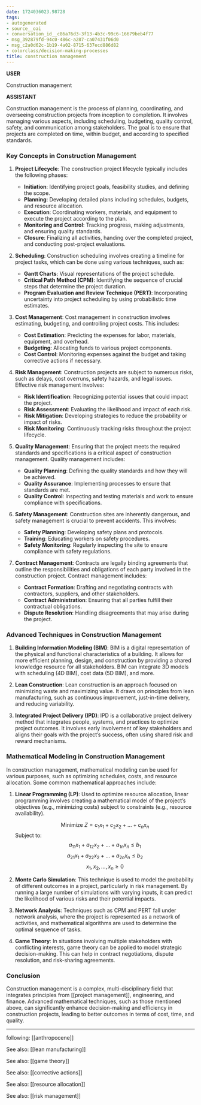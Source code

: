 ```yaml
---
date: 1724036023.98728
tags:
- autogenerated
- source__oai
- conversation_id__c86a76d3-3f13-4b3c-99c6-16679beb4f77
- msg_392879fd-94c0-486c-a287-ca07431f06d0
- msg_c2a0d62c-1b19-4a02-8715-637ecd886d82
- colorclass/decision-making-processes
title: construction management
---
```


**USER**

Construction management


**ASSISTANT**

Construction management is the process of planning, coordinating, and overseeing construction projects from inception to completion. It involves managing various aspects, including scheduling, budgeting, quality control, safety, and communication among stakeholders. The goal is to ensure that projects are completed on time, within budget, and according to specified standards.

### Key Concepts in Construction Management

1. **Project Lifecycle**: 
   The construction project lifecycle typically includes the following phases:
   - **Initiation**: Identifying project goals, feasibility studies, and defining the scope.
   - **Planning**: Developing detailed plans including schedules, budgets, and resource allocation.
   - **Execution**: Coordinating workers, materials, and equipment to execute the project according to the plan.
   - **Monitoring and Control**: Tracking progress, making adjustments, and ensuring quality standards.
   - **Closure**: Finalizing all activities, handing over the completed project, and conducting post-project evaluations.

2. **Scheduling**: 
   Construction scheduling involves creating a timeline for project tasks, which can be done using various techniques, such as:
   - **Gantt Charts**: Visual representations of the project schedule.
   - **Critical Path Method (CPM)**: Identifying the sequence of crucial steps that determine the project duration.
   - **Program Evaluation and Review Technique (PERT)**: Incorporating uncertainty into project scheduling by using probabilistic time estimates.

3. **Cost Management**:
   Cost management in construction involves estimating, budgeting, and controlling project costs. This includes:
   - **Cost Estimation**: Predicting the expenses for labor, materials, equipment, and overhead.
   - **Budgeting**: Allocating funds to various project components.
   - **Cost Control**: Monitoring expenses against the budget and taking corrective actions if necessary.

4. **Risk Management**:
   Construction projects are subject to numerous risks, such as delays, cost overruns, safety hazards, and legal issues. Effective risk management involves:
   - **Risk Identification**: Recognizing potential issues that could impact the project.
   - **Risk Assessment**: Evaluating the likelihood and impact of each risk.
   - **Risk Mitigation**: Developing strategies to reduce the probability or impact of risks.
   - **Risk Monitoring**: Continuously tracking risks throughout the project lifecycle.

5. **Quality Management**:
   Ensuring that the project meets the required standards and specifications is a critical aspect of construction management. Quality management includes:
   - **Quality Planning**: Defining the quality standards and how they will be achieved.
   - **Quality Assurance**: Implementing processes to ensure that standards are met.
   - **Quality Control**: Inspecting and testing materials and work to ensure compliance with specifications.

6. **Safety Management**:
   Construction sites are inherently dangerous, and safety management is crucial to prevent accidents. This involves:
   - **Safety Planning**: Developing safety plans and protocols.
   - **Training**: Educating workers on safety procedures.
   - **Safety Monitoring**: Regularly inspecting the site to ensure compliance with safety regulations.

7. **Contract Management**:
   Contracts are legally binding agreements that outline the responsibilities and obligations of each party involved in the construction project. Contract management includes:
   - **Contract Formation**: Drafting and negotiating contracts with contractors, suppliers, and other stakeholders.
   - **Contract Administration**: Ensuring that all parties fulfill their contractual obligations.
   - **Dispute Resolution**: Handling disagreements that may arise during the project.

### Advanced Techniques in Construction Management

1. **Building Information Modeling (BIM)**:
   BIM is a digital representation of the physical and functional characteristics of a building. It allows for more efficient planning, design, and construction by providing a shared knowledge resource for all stakeholders. BIM can integrate 3D models with scheduling (4D BIM), cost data (5D BIM), and more.

2. **Lean Construction**:
   Lean construction is an approach focused on minimizing waste and maximizing value. It draws on principles from lean manufacturing, such as continuous improvement, just-in-time delivery, and reducing variability.

3. **Integrated Project Delivery (IPD)**:
   IPD is a collaborative project delivery method that integrates people, systems, and practices to optimize project outcomes. It involves early involvement of key stakeholders and aligns their goals with the project’s success, often using shared risk and reward mechanisms.

### Mathematical Modeling in Construction Management

In construction management, mathematical modeling can be used for various purposes, such as optimizing schedules, costs, and resource allocation. Some common mathematical approaches include:

1. **Linear Programming (LP)**:
   Used to optimize resource allocation, linear programming involves creating a mathematical model of the project’s objectives (e.g., minimizing costs) subject to constraints (e.g., resource availability).

   $$
   \text{Minimize } Z = c_1x_1 + c_2x_2 + \dots + c_nx_n
   $$
   Subject to:
   $$
   a_{11}x_1 + a_{12}x_2 + \dots + a_{1n}x_n \leq b_1
   $$
   $$
   a_{21}x_1 + a_{22}x_2 + \dots + a_{2n}x_n \leq b_2
   $$
   $$
   x_1, x_2, \dots, x_n \geq 0
   $$

2. **Monte Carlo Simulation**:
   This technique is used to model the probability of different outcomes in a project, particularly in risk management. By running a large number of simulations with varying inputs, it can predict the likelihood of various risks and their potential impacts.

3. **Network Analysis**:
   Techniques such as CPM and PERT fall under network analysis, where the project is represented as a network of activities, and mathematical algorithms are used to determine the optimal sequence of tasks.

4. **Game Theory**:
   In situations involving multiple stakeholders with conflicting interests, game theory can be applied to model strategic decision-making. This can help in contract negotiations, dispute resolution, and risk-sharing agreements.

### Conclusion

Construction management is a complex, multi-disciplinary field that integrates principles from [[project management]], engineering, and finance. Advanced mathematical techniques, such as those mentioned above, can significantly enhance decision-making and efficiency in construction projects, leading to better outcomes in terms of cost, time, and quality.


---


following: [[anthropocene]]

See also: [[lean manufacturing]]


See also: [[game theory]]


See also: [[corrective actions]]


See also: [[resource allocation]]


See also: [[risk management]]
